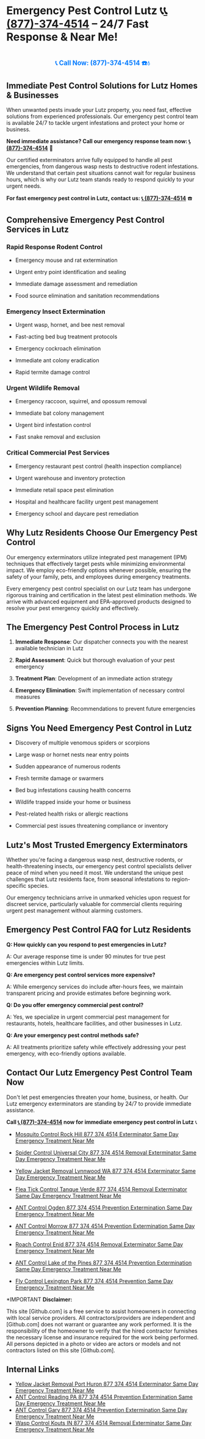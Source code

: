 # Emergency Pest Control Lutz 📞[📞 (877)-374-4514](https://pest-control-4514.netlify.app) – 24/7 Fast Response & Near Me! 
# 

<p align="center" style="font-size: 1.2em; font-weight: bold; margin: 20px 0;">
  <a href="https://pest-control-4514.netlify.app" target="_blank" style="color: #007BFF; text-decoration: none;">📞 Call Now: (877)-374-4514 ☎️💧</a>
</p>

## Immediate Pest Control Solutions for Lutz Homes & Businesses

When unwanted pests invade your Lutz property, you need fast, effective solutions from experienced professionals. Our emergency pest control team is available 24/7 to tackle urgent infestations and protect your home or business.

**Need immediate assistance? Call our emergency response team now: [📞 (877)-374-4514](https://pest-control-4514.netlify.app)** 📱

Our certified exterminators arrive fully equipped to handle all pest emergencies, from dangerous wasp nests to destructive rodent infestations. We understand that certain pest situations cannot wait for regular business hours, which is why our Lutz team stands ready to respond quickly to your urgent needs.

**For fast emergency pest control in Lutz, contact us: [📞 (877)-374-4514](https://pest-control-4514.netlify.app)** ☎️

## Comprehensive Emergency Pest Control Services in Lutz

### Rapid Response Rodent Control

- Emergency mouse and rat extermination  

- Urgent entry point identification and sealing  

- Immediate damage assessment and remediation  

- Food source elimination and sanitation recommendations  

### Emergency Insect Extermination

- Urgent wasp, hornet, and bee nest removal  

- Fast-acting bed bug treatment protocols  

- Emergency cockroach elimination  

- Immediate ant colony eradication  

- Rapid termite damage control  

### Urgent Wildlife Removal

- Emergency raccoon, squirrel, and opossum removal  

- Immediate bat colony management  

- Urgent bird infestation control  

- Fast snake removal and exclusion  

### Critical Commercial Pest Services

- Emergency restaurant pest control (health inspection compliance)  

- Urgent warehouse and inventory protection  

- Immediate retail space pest elimination  

- Hospital and healthcare facility urgent pest management  

- Emergency school and daycare pest remediation  

## Why Lutz Residents Choose Our Emergency Pest Control

Our emergency exterminators utilize integrated pest management (IPM) techniques that effectively target pests while minimizing environmental impact. We employ eco-friendly options whenever possible, ensuring the safety of your family, pets, and employees during emergency treatments.

Every emergency pest control specialist on our Lutz team has undergone rigorous training and certification in the latest pest elimination methods. We arrive with advanced equipment and EPA-approved products designed to resolve your pest emergency quickly and effectively.

## The Emergency Pest Control Process in Lutz

1. **Immediate Response**: Our dispatcher connects you with the nearest available technician in Lutz  

2. **Rapid Assessment**: Quick but thorough evaluation of your pest emergency  

3. **Treatment Plan**: Development of an immediate action strategy  

4. **Emergency Elimination**: Swift implementation of necessary control measures  

5. **Prevention Planning**: Recommendations to prevent future emergencies  

## Signs You Need Emergency Pest Control in Lutz

- Discovery of multiple venomous spiders or scorpions  

- Large wasp or hornet nests near entry points  

- Sudden appearance of numerous rodents  

- Fresh termite damage or swarmers  

- Bed bug infestations causing health concerns  

- Wildlife trapped inside your home or business  

- Pest-related health risks or allergic reactions  

- Commercial pest issues threatening compliance or inventory  

## Lutz's Most Trusted Emergency Exterminators

Whether you're facing a dangerous wasp nest, destructive rodents, or health-threatening insects, our emergency pest control specialists deliver peace of mind when you need it most. We understand the unique pest challenges that Lutz residents face, from seasonal infestations to region-specific species.

Our emergency technicians arrive in unmarked vehicles upon request for discreet service, particularly valuable for commercial clients requiring urgent pest management without alarming customers.

## Emergency Pest Control FAQ for Lutz Residents

**Q: How quickly can you respond to pest emergencies in Lutz?**  

A: Our average response time is under 90 minutes for true pest emergencies within Lutz limits.

**Q: Are emergency pest control services more expensive?**  

A: While emergency services do include after-hours fees, we maintain transparent pricing and provide estimates before beginning work.

**Q: Do you offer emergency commercial pest control?**  

A: Yes, we specialize in urgent commercial pest management for restaurants, hotels, healthcare facilities, and other businesses in Lutz.

**Q: Are your emergency pest control methods safe?**  

A: All treatments prioritize safety while effectively addressing your pest emergency, with eco-friendly options available.

## Contact Our Lutz Emergency Pest Control Team Now

Don't let pest emergencies threaten your home, business, or health. Our Lutz emergency exterminators are standing by 24/7 to provide immediate assistance.

**Call [📞 (877)-374-4514](https://pest-control-4514.netlify.app) now for immediate emergency pest control in Lutz** 📞


- [Mosquito Control Rock Hill 877 374 4514 Exterminator Same Day Emergency Treatment Near Me](https://github.com/allyoucaneatsushiin/plumbing-texas/blob/main/Mosquito-Control-Rock-Hill-877-374-4514-Exterminator-Same-Day-Emergency-Treatment-Near-Me.md)
- [Spider Control Universal City 877 374 4514 Removal Exterminator Same Day Emergency Treatment Near Me](https://github.com/allyoucaneatsushiin/plumbing-texas/blob/main/Spider-Control-Universal-City-877-374-4514-Removal-Exterminator-Same-Day-Emergency-Treatment-Near-Me.md)
- [Yellow Jacket Removal Lynnwood WA 877 374 4514 Exterminator Same Day Emergency Treatment Near Me](https://github.com/allyoucaneatsushiin/plumbing-texas/blob/main/Yellow-Jacket-Removal-Lynnwood-WA-877-374-4514-Exterminator-Same-Day-Emergency-Treatment-Near-Me.md)


- [Flea Tick Control Tanque Verde 877 374 4514 Removal Exterminator Same Day Emergency Treatment Near Me](https://github.com/allyoucaneatsushiin/plumbing-texas/blob/main/Flea-Tick-Control-Tanque-Verde-877-374-4514-Removal-Exterminator-Same-Day-Emergency-Treatment-Near-Me.md)
- [ANT Control Ogden 877 374 4514 Prevention Extermination Same Day Emergency Treatment Near Me](https://github.com/allyoucaneatsushiin/plumbing-texas/blob/main/ANT-Control-Ogden-877-374-4514-Prevention-Extermination-Same-Day-Emergency-Treatment-Near-Me.md)
- [ANT Control Morrow 877 374 4514 Prevention Extermination Same Day Emergency Treatment Near Me](https://github.com/allyoucaneatsushiin/plumbing-texas/blob/main/ANT-Control-Morrow-877-374-4514-Prevention-Extermination-Same-Day-Emergency-Treatment-Near-Me.md)


- [Roach Control Enid 877 374 4514 Removal Exterminator Same Day Emergency Treatment Near Me](https://github.com/allyoucaneatsushiin/plumbing-texas/blob/main/Roach-Control-Enid-877-374-4514-Removal-Exterminator-Same-Day-Emergency-Treatment-Near-Me.md)
- [ANT Control Lake of the Pines 877 374 4514 Prevention Extermination Same Day Emergency Treatment Near Me](https://github.com/allyoucaneatsushiin/plumbing-texas/blob/main/ANT-Control-Lake-of-the-Pines-877-374-4514-Prevention-Extermination-Same-Day-Emergency-Treatment-Near-Me.md)
- [Fly Control Lexington Park 877 374 4514 Prevention Same Day Emergency Treatment Near Me](https://github.com/allyoucaneatsushiin/plumbing-texas/blob/main/Fly-Control-Lexington-Park-877-374-4514-Prevention-Same-Day-Emergency-Treatment-Near-Me.md)


*IMPORTANT **Disclaimer:**  

This site [Github.com] is a free service to assist homeowners in connecting with local service providers. All contractors/providers are independent and [Github.com] does not warrant or guarantee any work performed. It is the responsibility of the homeowner to verify that the hired contractor furnishes the necessary license and insurance required for the work being performed. All persons depicted in a photo or video are actors or models and not contractors listed on this site [Github.com].


## Internal Links
- [Yellow Jacket Removal Port Huron 877 374 4514 Exterminator Same Day Emergency Treatment Near Me](https://github.com/allyoucaneatsushiin/plumbing-texas/blob/main/Yellow-Jacket-Removal-Port-Huron-877-374-4514-Exterminator-Same-Day-Emergency-Treatment-Near-Me.md)
- [ANT Control Reading PA 877 374 4514 Prevention Extermination Same Day Emergency Treatment Near Me](https://github.com/allyoucaneatsushiin/plumbing-texas/blob/main/ANT-Control-Reading-PA-877-374-4514-Prevention-Extermination-Same-Day-Emergency-Treatment-Near-Me.md)
- [ANT Control Gary 877 374 4514 Prevention Extermination Same Day Emergency Treatment Near Me](https://github.com/allyoucaneatsushiin/plumbing-texas/blob/main/ANT-Control-Gary-877-374-4514-Prevention-Extermination-Same-Day-Emergency-Treatment-Near-Me.md)
- [Wasp Control Kouts IN 877 374 4514 Removal Exterminator Same Day Emergency Treatment Near Me](https://github.com/allyoucaneatsushiin/plumbing-texas/blob/main/Wasp-Control-Kouts-IN-877-374-4514-Removal-Exterminator-Same-Day-Emergency-Treatment-Near-Me.md)
